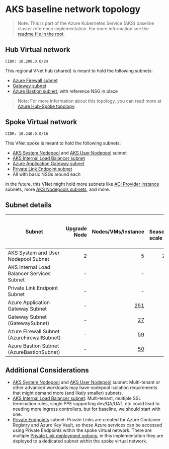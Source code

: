 # AKS baseline network topology

> Note: This is part of the Azure Kubernetes Service (AKS) baseline cluster reference implementation. For more information see the [readme file in the root](../README.md).

## Hub Virtual network

`CIDR: 10.200.0.0/24`

This regional VNet hub (shared) is meant to hold the following subnets:

* [Azure Firewall subnet]
* [Gateway subnet]
* [Azure Bastion subnet], with reference NSG in place

> Note: For more information about this topology, you can read more at [Azure Hub-Spoke topology].

## Spoke Virtual network

`CIDR: 10.240.0.0/16`

This VNet spoke is meant to hold the following subnets:

* [AKS System Nodepool] and [AKS User Nodepool] subnet
* [AKS Internal Load Balancer subnet]
* [Azure Application Gateway subnet]
* [Private Link Endpoint subnet]
* All with basic NSGs around each

In the future, this VNet might hold more subnets like [ACI Provider instance] subnets, more [AKS Nodepools subnets], and more.

## Subnet details

| Subnet                                      | Upgrade Node | Nodes/VMs/Instance | % Seasonal scale out | +Nodes/VMs | Max IPs/Pods per VM/Node | [% Max Surge] | [% Max Unavailable] | +IPs/Pods per VM/Node | Tot. IPs/Pods per VM/Node | [Azure Subnet not assignable IPs factor] | [Private Endpoints] | [Minimum Subnet size] | Scaled Subnet size | [Subnet Mask bits] | CIDR       | Host        | Broadcast     |
|---------------------------------------------|-------------:|-------------------:|---------------------:|-----------:|-------------------------:|--------------:|--------------------:|----------------------:|--------------------------:|-----------------------------------------:|--------------------:|----------------------:|-------------------:|-------------------:|----------------|-------------|---------------|
| AKS System and User Nodepool Subnet         | 2            | 5                  | 200                  | 10         | [30]                     | 100           | 0                   | 30                    | 60                        | 5                                        | 0                   | 372                   | 982                | 22                 | 10.240.0.0/22  | 10.240.0.0  | 10.240.3.255  |
| AKS Internal Load Balancer Services Subnet  | -            | -                  | -                    | -          | 5                        | 100           | 100                 | 0                     | 5                         | 5                                        | 0                   | 10                    | 10                 | 28                 | 10.240.4.0/28  | 10.240.4.0  | 10.240.4.15   |
| Private Link Endpoint Subnet                | -            | -                  | -                    | -          | -                        | 100           | 100                 | 0                     | 0                         | 5                                        | 2                   | 7                     | 7                  | 28                 | 10.240.4.32/28 | 10.240.4.32 | 10.240.4.47   |
| Azure Application Gateway Subnet            | -            | [251]              | -                    | -          | -                        | 100           | 100                 | 0                     | 0                         | 5                                        | 0                   | 256                   | 256                | 24                 | 10.240.5.0/24  | 10.240.5.0  | 10.240.5.255  |
| Gateway Subnet (GatewaySubnet)              | -            | [27]               | -                    | -          | -                        | 100           | 100                 | 0                     | 0                         | 5                                        | 0                   | 32                    | 32                 | 27                 | 10.200.0.64/27 | 10.200.0.64 | 10.200.0.95   |
| Azure Firewall Subnet (AzureFirewallSubnet) | -            | [59]               | -                    | -          | -                        | 100           | 100                 | 0                     | 0                         | 5                                        | 0                   | 64                    | 64                 | 26                 | 10.200.0.0/26  | 10.200.0.0  | 10.200.0.63   |
| Azure Bastion Subnet (AzureBastionSubnet)   | -            | [50]               | -                    | -          | -                        | 100           | 100                 | 0                     | 0                         | 5                                        | 0                   | 64                    | 64                 | 26                 | 10.200.0.128/26 | 10.200.0.128 | 10.200.0.191  |

## Additional Considerations

* [AKS System Nodepool] and [AKS User Nodepool] subnet:  Multi-tenant or other advanced workloads may have nodepool isolation requirements that might demand more (and likely smaller) subnets.
* [AKS Internal Load Balancer subnet]: Multi-tenant, multiple SSL termination rules, single PPE supporting dev/QA/UAT, etc could lead to needing more ingress controllers, but for baseline, we should start with one.
* [Private Endpoints] subnet: Private Links are created for Azure Container Registry and Azure Key Vault, so these Azure services can be accessed using Private Endpoints within the spoke virtual network. There are multiple [Private Link deployment options]; in this implementation they are deployed to a dedicated subnet within the spoke virtual network.

[27]: https://learn.microsoft.com/azure/vpn-gateway/vpn-gateway-about-vpn-gateway-settings#gwsub
[251]: https://learn.microsoft.com/azure/application-gateway/configuration-overview#size-of-the-subnet
[59]: https://learn.microsoft.com/azure/firewall/firewall-faq#does-the-firewall-subnet-size-need-to-change-as-the-service-scales
[50]: https://learn.microsoft.com/azure/bastion/configuration-settings#instance
[30]: https://learn.microsoft.com/azure/aks/use-system-pools#system-and-user-node-pools
[% Max Surge]: https://kubernetes.io/docs/concepts/workloads/controllers/deployment/#max-surge
[% Max Unavailable]: https://kubernetes.io/docs/concepts/workloads/controllers/deployment/#max-unavailable
[Azure Subnet not assignable IPs factor]: https://learn.microsoft.com/azure/virtual-network/virtual-network-ip-addresses-overview-arm#allocation-method-1
[Private Endpoints]: https://learn.microsoft.com/azure/private-link/private-endpoint-overview#private-endpoint-properties
[Minimum Subnet size]: https://learn.microsoft.com/azure/aks/configure-azure-cni#plan-ip-addressing-for-your-cluster
[Subnet Mask bits]: https://learn.microsoft.com/azure/virtual-network/virtual-networks-faq#how-small-and-how-large-can-vnets-and-subnets-be
[Azure Hub-Spoke topology]: https://learn.microsoft.com/azure/architecture/reference-architectures/hybrid-networking/hub-spoke
[Azure Firewall subnet]: https://learn.microsoft.com/azure/firewall/firewall-faq#does-the-firewall-subnet-size-need-to-change-as-the-service-scales
[Gateway subnet]: https://learn.microsoft.com/azure/vpn-gateway/vpn-gateway-about-vpn-gateway-settings#gwsub
[Azure Application Gateway subnet]: https://learn.microsoft.com/azure/application-gateway/configuration-infrastructure#virtual-network-and-dedicated-subnet
[Private Link Endpoint subnet]: https://learn.microsoft.com/azure/architecture/guide/networking/private-link-hub-spoke-network#networking
[Private Link deployment options]: https://learn.microsoft.com/azure/architecture/guide/networking/private-link-hub-spoke-network#decision-tree-for-private-link-deployment
[Azure Bastion subnet]: https://learn.microsoft.com/azure/bastion/configuration-settings#subnet
[AKS System Nodepool]: https://learn.microsoft.com/azure/aks/use-system-pools#system-and-user-node-pools
[AKS User Nodepool]: https://learn.microsoft.com/azure/aks/use-system-pools#system-and-user-node-pools
[AKS Internal Load Balancer subnet]: https://learn.microsoft.com/azure/aks/internal-lb#specify-a-different-subnet
[ACI Provider Instance]: https://learn.microsoft.com/azure/container-instances/container-instances-vnet
[AKS Nodepools subnets]: https://learn.microsoft.com/azure/aks/use-system-pools#system-and-user-node-pools
